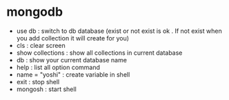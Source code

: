 # mongodb
- use db : switch to db database (exist or not exist is ok . If not exist when you add collection it will create for you)
- cls : clear screen
- show collections : show all collections in current database
- db : show your current database name
- help : list all option command
- name = "yoshi" : create variable in shell 
- exit : stop shell
- mongosh : start shell
